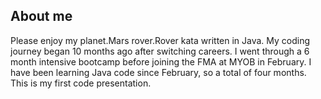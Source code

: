 ## About me
Please enjoy my planet.Mars rover.Rover kata written in Java.
My coding journey began 10 months ago after switching careers.
I went through a 6 month intensive bootcamp before joining the FMA at MYOB in February.
I have been learning Java code since February, so a total of four months.
This is my first code presentation.



